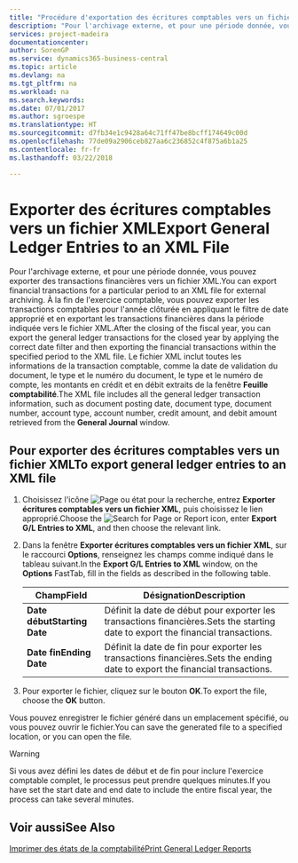 ```yaml
---
title: "Procédure d'exportation des écritures comptables vers un fichier XML"
description: "Pour l'archivage externe, et pour une période donnée, vous pouvez exporter des transactions financières vers un fichier XML."
services: project-madeira
documentationcenter: 
author: SorenGP
ms.service: dynamics365-business-central
ms.topic: article
ms.devlang: na
ms.tgt_pltfrm: na
ms.workload: na
ms.search.keywords: 
ms.date: 07/01/2017
ms.author: sgroespe
ms.translationtype: HT
ms.sourcegitcommit: d7fb34e1c9428a64c71ff47be8bcff174649c00d
ms.openlocfilehash: 77de09a2906ceb827aa6c236852c4f875a6b1a25
ms.contentlocale: fr-fr
ms.lasthandoff: 03/22/2018

---
```

# <a name="export-general-ledger-entries-to-an-xml-file"></a><span data-ttu-id="a9e25-103">Exporter des écritures comptables vers un fichier XML</span><span class="sxs-lookup"><span data-stu-id="a9e25-103">Export General Ledger Entries to an XML File</span></span>
<span data-ttu-id="a9e25-104">Pour l'archivage externe, et pour une période donnée, vous pouvez exporter des transactions financières vers un fichier XML.</span><span class="sxs-lookup"><span data-stu-id="a9e25-104">You can export financial transactions for a particular period to an XML file for external archiving.</span></span> <span data-ttu-id="a9e25-105">À la fin de l'exercice comptable, vous pouvez exporter les transactions comptables pour l'année clôturée en appliquant le filtre de date approprié et en exportant les transactions financières dans la période indiquée vers le fichier XML.</span><span class="sxs-lookup"><span data-stu-id="a9e25-105">After the closing of the fiscal year, you can export the general ledger transactions for the closed year by applying the correct date filter and then exporting the financial transactions within the specified period to the XML file.</span></span> <span data-ttu-id="a9e25-106">Le fichier XML inclut toutes les informations de la transaction comptable, comme la date de validation du document, le type et le numéro du document, le type et le numéro de compte, les montants en crédit et en débit extraits de la fenêtre **Feuille comptabilité**.</span><span class="sxs-lookup"><span data-stu-id="a9e25-106">The XML file includes all the general ledger transaction information, such as document posting date, document type, document number, account type, account number, credit amount, and debit amount retrieved from the **General Journal** window.</span></span>  

## <a name="to-export-general-ledger-entries-to-an-xml-file"></a><span data-ttu-id="a9e25-107">Pour exporter des écritures comptables vers un fichier XML</span><span class="sxs-lookup"><span data-stu-id="a9e25-107">To export general ledger entries to an XML file</span></span>  

1.  <span data-ttu-id="a9e25-108">Choisissez l'icône ![Page ou état pour la recherche](../../media/ui-search/search_small.png "Page ou état pour la recherche"), entrez **Exporter écritures comptables vers un fichier XML**, puis choisissez le lien approprié.</span><span class="sxs-lookup"><span data-stu-id="a9e25-108">Choose the ![Search for Page or Report](../../media/ui-search/search_small.png "Search for Page or Report icon") icon, enter **Export G/L Entries to XML**, and then choose the relevant link.</span></span>  
2.  <span data-ttu-id="a9e25-109">Dans la fenêtre **Exporter écritures comptables vers un fichier XML**, sur le raccourci **Options**, renseignez les champs comme indiqué dans le tableau suivant.</span><span class="sxs-lookup"><span data-stu-id="a9e25-109">In the **Export G/L Entries to XML** window, on the **Options** FastTab, fill in the fields as described in the following table.</span></span>  

    |<span data-ttu-id="a9e25-110">Champ</span><span class="sxs-lookup"><span data-stu-id="a9e25-110">Field</span></span>|<span data-ttu-id="a9e25-111">Désignation</span><span class="sxs-lookup"><span data-stu-id="a9e25-111">Description</span></span>|  
    |---------------------------------|---------------------------------------|  
    |<span data-ttu-id="a9e25-112">**Date début**</span><span class="sxs-lookup"><span data-stu-id="a9e25-112">**Starting Date**</span></span>|<span data-ttu-id="a9e25-113">Définit la date de début pour exporter les transactions financières.</span><span class="sxs-lookup"><span data-stu-id="a9e25-113">Sets the starting date to export the financial transactions.</span></span>|  
    |<span data-ttu-id="a9e25-114">**Date fin**</span><span class="sxs-lookup"><span data-stu-id="a9e25-114">**Ending Date**</span></span>|<span data-ttu-id="a9e25-115">Définit la date de fin pour exporter les transactions financières.</span><span class="sxs-lookup"><span data-stu-id="a9e25-115">Sets the ending date to export the financial transactions.</span></span>|  

3.  <span data-ttu-id="a9e25-116">Pour exporter le fichier, cliquez sur le bouton **OK**.</span><span class="sxs-lookup"><span data-stu-id="a9e25-116">To export the file, choose the **OK** button.</span></span>  

<span data-ttu-id="a9e25-117">Vous pouvez enregistrer le fichier généré dans un emplacement spécifié, ou vous pouvez ouvrir le fichier.</span><span class="sxs-lookup"><span data-stu-id="a9e25-117">You can save the generated file to a specified location, or you can open the file.</span></span>  

> [!WARNING]  
>  <span data-ttu-id="a9e25-118">Si vous avez défini les dates de début et de fin pour inclure l'exercice comptable complet, le processus peut prendre quelques minutes.</span><span class="sxs-lookup"><span data-stu-id="a9e25-118">If you have set the start date and end date to include the entire fiscal year, the process can take several minutes.</span></span>  

## <a name="see-also"></a><span data-ttu-id="a9e25-119">Voir aussi</span><span class="sxs-lookup"><span data-stu-id="a9e25-119">See Also</span></span>  
[<span data-ttu-id="a9e25-120">Imprimer des états de la comptabilité</span><span class="sxs-lookup"><span data-stu-id="a9e25-120">Print General Ledger Reports</span></span>](how-to-print-general-ledger-reports.md)

